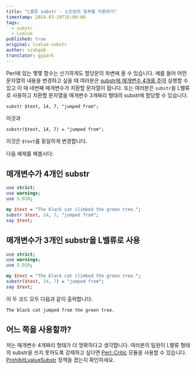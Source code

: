 ```yaml
---
title: "L밸류 substr - 스트링의 일부를 치환하기"
timestamp: 2014-03-19T16:00:00
tags:
  - substr
  - Lvalue
published: true
original: lvalue-substr
author: szabgab
translator: gypark
---
```



Perl에 있는 몇몇 함수는 신기하게도 할당문의 좌변에 올 수 있습니다.
예를 들어 어떤 문자열의 내용을 변경하고 싶을 때 여러분은
[substr에 매개변수 4개를 주어](/string-functions-length-lc-uc-index-substr)
실행할 수 있고 이 때 네번째 매개변수가 치환할 문자열이 됩니다.
또는 여러분은 `substr`을 L밸류로 사용하고 치환할 문자열을 매개변수 3개짜리 형태의
substr에 할당할 수 있습니다.


`substr $text, 14, 7, "jumped from";`

이것과

`substr($text, 14, 7) = "jumped from";`

이것은 `$text`를 동일하게 변경합니다.

다음 예제를 해봅시다:

## 매개변수가 4개인 substr

```perl
use strict;
use warnings;
use 5.010;

my $text = "The black cat climbed the green tree.";
substr $text, 14, 7, "jumped from";
say $text;
```

## 매개변수가 3개인 substr을 L밸류로 사용

```perl
use strict;
use warnings;
use 5.010;

my $text = "The black cat climbed the green tree.";
substr($text, 14, 7) = "jumped from";
say $text;
```

이 두 코드 모두 다음과 같이 출력합니다:

```
The black cat jumped from the green tree.
```

## 어느 쪽을 사용할까?

저는 매개변수 4개짜리 형태가 더 명확하다고 생각합니다.
여러분의 팀원이 L밸류 형태의 substr을 쓰지 못하도록 강제하고 싶다면
[Perl::Critic](https://perlmaven.com/perl-critic-one-policy) 모듈을
사용할 수 있습니다.
[ProhibitLvalueSubstr](https://metacpan.org/pod/Perl::Critic::Policy::BuiltinFunctions::ProhibitLvalueSubstr)
정책을 켰는지 확인하세요.

